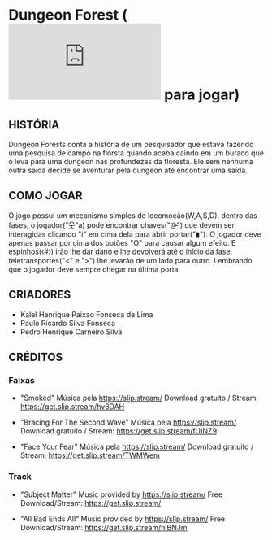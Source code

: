 # Dungeon Forest (![clique aqui](https://pedroh06.github.io/projeto-dungeonforest/DungeonForest/menu.html) para jogar)

## HISTÓRIA
Dungeon Forests conta a história de um pesquisador que estava fazendo uma pesquisa de campo na florsta quando acaba caindo em um buraco que o leva para uma dungeon nas profundezas da floresta. Ele sem nenhuma outra saída decide se aventurar pela dungeon até encontrar uma saída.

## COMO JOGAR
O jogo possui um mecanismo simples de locomoção(W,A,S,D). dentro das fases, o jogador("웃"a) pode encontrar chaves("@̵") que devem ser interagidas clicando "i" em cima dela para abrir portar("▮"). O jogador deve apenas passar por cima dos botões "O" para causar algum efeito. E espinhos(⧼#⧽) irão lhe dar dano e lhe devolverá até o início da fase. teletransportes("<" e ">") lhe levarão de um lado para outro. Lembrando que o jogador deve sempre chegar na última porta

## CRIADORES
* Kalel Henrique Paixao Fonseca de Lima
* Paulo Ricardo Silva Fonseca
* Pedro Henrique Carneiro Silva

## CRÉDITOS
### Faixas
* "Smoked"
Música pela https://slip.stream/
Download gratuito / Stream: https://get.slip.stream/hv8DAH

* "Bracing For The Second Wave"
Música pela https://slip.stream/
Download gratuito / Stream: https://get.slip.stream/fUINZ9

* "Face Your Fear"
Música pela https://slip.stream/
Download gratuito / Stream: https://get.slip.stream/TWMWem

### Track
* "Subject Matter"
Music provided by https://slip.stream/ 
Free Download/Stream: https://get.slip.stream/

* "All Bad Ends All"
Music provided by https://slip.stream/ 
Free Download/Stream: https://get.slip.stream/hlBNJm





